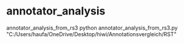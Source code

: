 # annotator_analysis
annotator_analysis_from_rs3
python annotator_analysis_from_rs3.py "C:/Users/haufa/OneDrive/Desktop/hiwi/Annotationsvergleich/RST"
